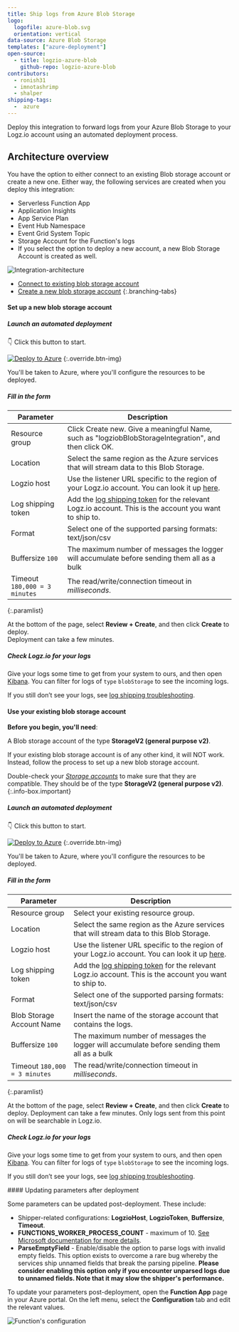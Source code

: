 ```yaml
---
title: Ship logs from Azure Blob Storage
logo:
  logofile: azure-blob.svg
  orientation: vertical
data-source: Azure Blob Storage
templates: ["azure-deployment"]
open-source:
  - title: logzio-azure-blob
    github-repo: logzio-azure-blob
contributors:
  - ronish31
  - imnotashrimp
  - shalper
shipping-tags:
  -  azure
---
```


Deploy this integration to forward logs from your Azure Blob Storage
to your Logz.io account using an automated deployment process. 

## Architecture overview
You have the option to either connect to an existing Blob storage account or create a new one.
Either way, the following services are created when you deploy this integration:

* Serverless Function App
* Application Insights
* App Service Plan
* Event Hub Namespace
* Event Grid System Topic
* Storage Account for the Function's logs
* If you select the option to deploy a new account, a new Blob Storage Account is created as well.

![Integration-architecture](https://dytvr9ot2sszz.cloudfront.net/logz-docs/integrations/logzio-blob-diagram.png)


<!-- tabContainer:start -->
<div class="branching-container">

* [Connect to existing blob storage account](#existing-blob-config)
* [Create a new blob storage account](#new-blob-config)
{:.branching-tabs}


<!-- tab:start -->
<div id="new-blob-config">

#### Set up a new blob storage account

<div class="tasklist">

##### Launch an automated deployment

👇 Click this button to start.

[![Deploy to Azure](https://azuredeploy.net/deploybutton.png)](https://portal.azure.com/#create/Microsoft.Template/uri/https%3A%2F%2Fraw.githubusercontent.com%2Flogzio%2Flogzio-azure-blob%2Fmaster%2Fdeployments%2FdeploymentTemplateForNewStorage.json)
{:.override.btn-img}

You'll be taken to Azure,
where you'll configure the resources to be deployed.

##### Fill in the form

| Parameter | Description |
|---|---|
| Resource group <span class="required-param"></span> | Click Create new. Give a meaningful Name, such as "logziobBlobStorageIntegration", and then click OK. |
| Location <span class="required-param"></span> | Select the same region as the Azure services that will stream data to this Blob Storage. |
| Logzio host <span class="required-param"></span>  | Use the listener URL specific to the region of your Logz.io account. You can look it up [here](https://docs.logz.io/user-guide/accounts/account-region.html). |
| Log shipping token <span class="required-param"></span>  | Add the [log shipping token](https://app.logz.io/#/dashboard/settings/general) for the relevant Logz.io account. This is the account you want to ship to.  |
| Format <span class="required-param"></span> | Select one of the supported parsing formats: text/json/csv |
| Buffersize <span class="default-param">`100`</span>  | The maximum number of messages the logger will accumulate before sending them all as a bulk  |
| Timeout <span class="default-param">`180,000 = 3 minutes`</span> | The read/write/connection timeout in *milliseconds*.  |
{:.paramlist}

At the bottom of the page, select **Review + Create**, and then click **Create** to deploy.  
Deployment can take a few minutes.


##### Check Logz.io for your logs

Give your logs some time to get from your system to ours, and then open [Kibana](https://app.logz.io/#/dashboard/kibana/discover?). You can filter for logs of `type` `blobStorage` to see the incoming logs.

If you still don’t see your logs, see [log shipping troubleshooting](https://docs.logz.io/user-guide/log-shipping/log-shipping-troubleshooting.html).



</div>
</div>
<!-- tab:end -->

<!-- tab:start -->
<div id="existing-blob-config">

#### Use your existing blob storage account

**Before you begin, you'll need**:

A Blob storage account of the type **StorageV2 (general purpose v2)**.

If your existing blob storage account is of any other kind, it will NOT work. Instead, follow the process to set up a new blob storage account.

Double-check your [_Storage accounts_](https://portal.azure.com/#blade/HubsExtension/BrowseResource/resourceType/Microsoft.Storage%2FStorageAccounts) to make sure that they are compatible. They should be of the type **StorageV2 (general purpose v2)**.
{:.info-box.important}


<div class="tasklist">

##### Launch an automated deployment

👇 Click this button to start.

[![Deploy to Azure](https://azuredeploy.net/deploybutton.png)](https://portal.azure.com/#create/Microsoft.Template/uri/https%3A%2F%2Fraw.githubusercontent.com%2Flogzio%2Flogzio-azure-blob%2Fmaster%2Fdeployments%2FdeploymentTemplate.json)
{:.override.btn-img}

You'll be taken to Azure,
where you'll configure the resources to be deployed.

##### Fill in the form

| Parameter | Description |
|---|---|
| Resource group <span class="required-param"></span> | Select your existing resource group. |
| Location <span class="required-param"></span> | Select the same region as the Azure services that will stream data to this Blob Storage. |
| Logzio host <span class="required-param"></span>  | Use the listener URL specific to the region of your Logz.io account. You can look it up [here](https://docs.logz.io/user-guide/accounts/account-region.html). |
| Log shipping token <span class="required-param"></span>  | Add the [log shipping token](https://app.logz.io/#/dashboard/settings/general) for the relevant Logz.io account. This is the account you want to ship to.  |
| Format <span class="required-param"></span> | Select one of the supported parsing formats: text/json/csv |
| Blob Storage Account Name <span class="required-param"></span> | Insert the name of the storage account that contains the logs.  |
| Buffersize <span class="default-param">`100`</span>  | The maximum number of messages the logger will accumulate before sending them all as a bulk  |
| Timeout <span class="default-param">`180,000 = 3 minutes`</span> | The read/write/connection timeout in *milliseconds*.  |
{:.paramlist}

At the bottom of the page, select **Review + Create**, and then click **Create** to deploy.  Deployment can take a few minutes. Only logs sent from this point on will be searchable in Logz.io.

##### Check Logz.io for your logs

Give your logs some time to get from your system to ours, and then open [Kibana](https://app.logz.io/#/dashboard/kibana/discover?). You can filter for logs of `type` `blobStorage` to see the incoming logs.
  
If you still don’t see your logs, see [log shipping troubleshooting](https://docs.logz.io/user-guide/log-shipping/log-shipping-troubleshooting.html).

</div>

</div>
<!-- tab:end -->


<div>
#### Updating parameters after deployment

Some parameters can be updated post-deployment. These include:

* Shipper-related configurations: **LogzioHost**, **LogzioToken**, **Buffersize**, **Timeout**.
* **FUNCTIONS_WORKER_PROCESS_COUNT** - maximum of 10. [See Microsoft documentation for more details](https://docs.microsoft.com/en-us/azure/azure-functions/functions-app-settings#functions_worker_process_count).
* **ParseEmptyField** - Enable/disable the option to parse logs with invalid empty fields. This option exists to overcome a rare bug whereby the services ship unnamed fields that break the parsing pipeline. **Please consider enabling this option only if you encounter unparsed logs due to unnamed fields. Note that it may slow the shipper's performance.**

To update your parameters post-deployment, open the **Function App** page in your Azure portal. On the left menu, select the **Configuration** tab and edit the relevant values.

![Function's configuration](https://dytvr9ot2sszz.cloudfront.net/logz-docs/integrations/configuration-settings.png)

</div>
<!-- tabContainer:end -->
